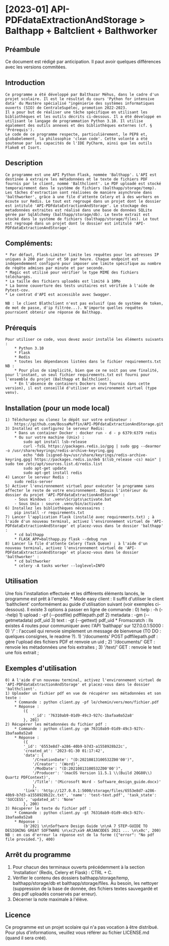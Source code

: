 # [2023-01] API-PDFdataExtractionAndStorage > Balthapp + Baltclient + Balthworker 


## Préambule
Ce document est rédigé par anticipation. Il paut avoir quelques différences avec les versions commitées.


## Introduction
	Ce programme a été développé par Balthazar Méhus, dans le cadre d'un projet scolaire. Il est le résultat du cours 'Python for intensive data' du Mastère spécialisé "ingénierie des systèmes informatiques ouverts (SIO) de CentraleSupélec, promotion 2022-2023. 
	Il a pour but de réaliser une tâche spécifique en utilisant les bibliothèques et les outils décrits ci-dessous. Il a été développé en utilisant le langage de programmation Python 3.10. Il utilise également des outils annexes et des bibliothèques externes (cf. § 'Prérequis'). 
	Le code de ce programme respecte, particulièrement, le PEP8 et, globabelement, la philosophie 'clean code'. Cette volonté a été soutenue par les capacités de l'IDE PyCharm, ainsi que les outils Flake8 et Isort.


## Description
	Ce programme est une API Python Flask, nommée 'Balthapp'. L'API est destinée à extraire les métadonnées et le texte de fichiers PDF fournis par le client, nommé 'Balthclient'. Le PDF uploadé est stocké temporairement dans le système de fichiers (balthapp/storage/temp).
	Les tâches d'extraction sont réalisées de manière asynchrone dans 'balthworker', grâce à une file d'attente Celery et à des workers en écoute sur Redis. Le tout est regroupé dans un projet dont le dossier est intitulé 'API-PDFdataExtractionAndStorage'. Le stockage des metadonnées extraites est réalisé dans une base de données SQLite gérée par SqlAlchemy (balthapp/storage/db). Le texte extrait est stocké dans le système de fichiers (balthapp/storage/files). Le tout est regroupé dans un projet dont le dossier est intitulé 'API-PDFdataExtractionAndStorage'.


## Compléments: 
	* Par défaut, Flask-Limiter limite les requêtes pour les adresses IP uniques à 200 par jour et 50 par heure. Chaque endpoint est indépendemment configuré pour imposer une limite spécifique au nombre de réqête admises par minute et par seconde.
	* Magic est utilisé pour vérifier le type MIME des fichiers téléchargés.
	* La taille des fichiers uploadés est limité à 10Mo
	* La bonne couverture des tests unitaires est vérifiée à l'aide de Pytest-cov. 
	* Le contrat d'API est accessible avec Swagger.

	NB : le client Blathclient n'est pas exlusif (pas de système de token, de mot de passe, d'ip filtrée...). N'importe quelles requêtes pourraient obtenir une réponse de Balthapp.


## Prérequis
	Pour utiliser ce code, vous devez avoir installé les éléments suivants :
		* Python 3.10
		* Flask
		* Redis
		* toutes les dépendances listées dans le fichier requirements.txt
	NB : 
		* Pour plus de simplicité, bien que ce ne soit pas une finalité, pour l'instant, un seul fichier requirements.txt est fourni pour l'ensemble du projet (Balthapp et Balthclient).
		* En l'absence de containers Dockers (non fournis dans cette version), il est conseillé d'utiliser un environement virtuel (type venv). 


## Installation (pour un mode local)
	1) Téléchargez ou clonez le dépôt sur votre ordinateur :
		https://github.com/BossaMuffin/API-PDFdataExtractionAndStorage.git
	3) Installez et configurez le serveur Redis: 
		* Dans un container Docker : docker run - d - p 6379:6379 redis
		* Ou sur votre machine (Unix) : 
			sudo apt install lsb-release
			curl -fsSL https://packages.redis.io/gpg | sudo gpg --dearmor -o /usr/share/keyrings/redis-archive-keyring.gpg
			echo "deb [signed-by=/usr/share/keyrings/redis-archive-keyring.gpg] https://packages.redis.io/deb $(lsb_release -cs) main" | sudo tee /etc/apt/sources.list.d/redis.list
			sudo apt-get update
			sudo apt-get install redis
	4) Lancer le serveur Redis :
		sudo redis-server
	5) Activer l'environnement virtuel pour exécuter le programme sans affecter le reste de votre environnement. Depuis l'intérieur du dossier du projet 'API-PDFdataExtractionAndStorage' :
		- Sous Windows : .venv\Scripts\activate.bat
		- Sous Unix : source .venv/bin/activate
	6) Installez les bibliothèques nécessaires :
		pip install -r requirements.txt
	7) Lancer l'application Flask (installé avec requirements.txt) ; à l'aide d'un nouveau terminal, activez l'environnement virtuel de 'API-PDFdataExtractionAndStorage' et placez-vous dans le dossier 'balthapp' :
		* cd balthapp
		* FLASK_APP=balthapp.py flask --debug run
	8) Lancer la file d'attente Celery (Task Queue) ; à l'aide d'un nouveau terminal, activez l'environnement virtuel de 'API-PDFdataExtractionAndStorage' et placez-vous dans le dossier 'balthworker' :
		* cd balthworker
		* celery -A tasks worker --loglevel=INFO


## Utilisation
Une fois l'installation effectuée et les différents éléments lancés, le programme est prêt à l'emploi.
	* Mode easy client :
	Il suffit d'utiliser le client 'balthclient' conformément au guide d'utilisation suivant (voir exemples ci-dessous). Il existe 3 options à passer en ligne de commande :
		0) help : -h (--help)
		1) upload : -pf (--postfile) pdffilepath.pdf 
		2) metadata : -gm (--getmetadata) pdf_uid
		3) text : -gt (--gettext) pdf_uid
	* Fromscratch :
	Ils existes 4 routes pour communiquer avec l'API 'balthapp' sur 127.0.0.1:5000 :
		0) '/' : l'accueil qui renvoie simplement un message de bienvenue (TO DO : quelques consignes, le readme ?).
		1) '/documents' POST pdffilepath.pdf : gère l'upload des fichiers PDF et renvoie un uid ;
		2) '/documents/<uid>' GET : renvoie les métadonnées une fois extraites ;
		3) '/text/<uid>' GET : renvoie le text une fois extrait ;


## Exemples d'utilisation
	0) A l'aide d'un nouveau terminal, activez l'environnement virtuel de 'API-PDFdataExtractionAndStorage' et placez-vous dans le dossier 'balthclient'.
 	1) Uploader un fichier pdf en vue de récupérer ses métadonnées et son texte :
 		* Commande : python client.py -pf le/chemin/vers/mon/fichier.pdf
 		* Réponse : 
 			({
 				'_id': '76310ab9-01d9-49c3-927c-1bafaa0a52a8'
 			}, 201)
 	2) Récupérer les métadonnées du fichier pdf :
 		* Commande : python client.py -gm 76310ab9-01d9-49c3-927c-1bafaa0a52a8
 		* Réponse : 
 			({
 			'_id': '6553e8d7-a286-40b9-b7d3-a1558928b22c', 
 			'created_at': '2023-01-30 01:17:42', 
 			'data': {
 				'/CreationDate': "(D:20210813100532Z00'00')", 
 				'/Creator': '(Word)', 
 				'/ModDate': "(D:20210813100532Z00'00')", 
 				'/Producer': '(macOS Version 11.5.1 \\(Build 20G80\\) Quartz PDFContext)', 
 				'/Title': '(Microsoft Word - Software_design_guide.docx)'
 				}, 
 			'link': 'http://127.0.0.1:5000/storage/files/6553e8d7-a286-40b9-b7d3-a1558928b22c.txt', 'name': 'test-text.pdf', 'task_state': 'SUCCESS', 'updated_at': 'None'
 			}, 200)
	3) Récupérer le texte du fichier pdf :
 		* Commande : python client.py -gt 76310ab9-01d9-49c3-927c-1bafaa0a52a8
 		* Réponse : 
 			(b'2021 \n\nSoftware Design Guide \n\nA 7 STEP-GUIDE TO DESIGNING GREAT SOFTWARE \n\xc2\xa9 ARJANCODES 2021 ... \n\x0c', 200)
	NB : en cas d'erreur la réponse est de la forme ({"error": "No pdf file provided."}, 400)


## Arrêt du programme
1) Pour chacun des terminaux ouverts précédemment à la section 'Installation' (Redis, Celery et Flask) : CTRL + C.
2) Vérifier le contenu des dossiers balthapp/storage/temp, balthapp/storage/db et balthapp/storage/files. Au besoin, les nettoyer (suppression de la base de donnée, des fichiers textes sauvegardé et des pdf uploadés conservés par erreur).
3) Décerner la note maximale à l'élève.


## Licence
Ce programme est un projet scolaire qui n'a pas vocation à être distribué. Pour plus d'informations, veuillez vous référer au fichier LICENSE.md (quand il sera créé).



